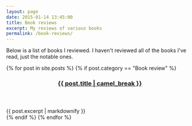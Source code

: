 ```yaml
---
layout: page
date: 2015-01-14 13:45:00
title: Book reviews
excerpt: My reviews of various books
permalink: /book-reviews/
---
```

Below is a list of books I reviewed. I haven't reviewed all of the books I've
read, just the notable ones.

{% for post in site.posts  %}
  {% if post.category == "Book review" %}
  <article class="excerpt">
    <header>
      <h3><a href="{{ post.url }}">{{ post.title | camel_break }}</a></h3>
    </header>
    {{ post.excerpt | markdownify }}
  </article>
  {% endif %}
{% endfor %}
